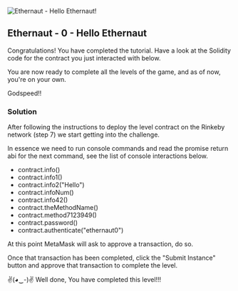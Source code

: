 ![Ethernaut - Hello Ethernaut!](https://ethernaut.openzeppelin.com/imgs/BigLevel0.svg)

## Ethernaut - 0 - Hello Ethernaut

Congratulations! You have completed the tutorial. Have a look at the Solidity code for the contract you just interacted with below.

You are now ready to complete all the levels of the game, and as of now, you're on your own.

Godspeed!!

### Solution

After following the instructions to deploy the level contract on the Rinkeby network (step 7) we start getting into the challenge.

In essence we need to run console commands and read the promise return abi for the next command, see the list of console interactions below.

- contract.info()
- contract.info1()
- contract.info2("Hello")
- contract.infoNum()
- contract.info42()
- contract.theMethodName()
- contract.method7123949()
- contract.password()
- contract.authenticate("ethernaut0")

At this point MetaMask will ask to approve a transaction, do so.

Once that transaction has been completed, click the "Submit Instance" button and approve that transaction to complete the level.

✌(◕‿-)✌ Well done, You have completed this level!!!
